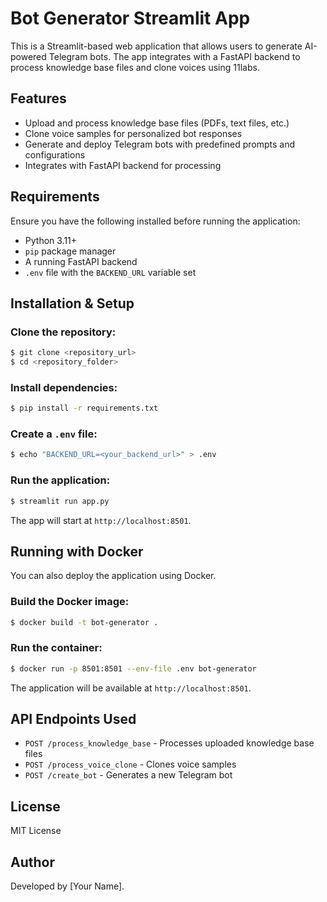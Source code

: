 # Bot Generator Streamlit App

This is a Streamlit-based web application that allows users to generate AI-powered Telegram bots. The app integrates with a FastAPI backend to process knowledge base files and clone voices using 11labs.

## Features
- Upload and process knowledge base files (PDFs, text files, etc.)
- Clone voice samples for personalized bot responses
- Generate and deploy Telegram bots with predefined prompts and configurations
- Integrates with FastAPI backend for processing

## Requirements

Ensure you have the following installed before running the application:
- Python 3.11+
- `pip` package manager
- A running FastAPI backend
- `.env` file with the `BACKEND_URL` variable set

## Installation & Setup

### Clone the repository:
```bash
$ git clone <repository_url>
$ cd <repository_folder>
```

### Install dependencies:
```bash
$ pip install -r requirements.txt
```

### Create a `.env` file:
```bash
$ echo "BACKEND_URL=<your_backend_url>" > .env
```

### Run the application:
```bash
$ streamlit run app.py
```

The app will start at `http://localhost:8501`.

## Running with Docker

You can also deploy the application using Docker.

### Build the Docker image:
```bash
$ docker build -t bot-generator .
```

### Run the container:
```bash
$ docker run -p 8501:8501 --env-file .env bot-generator
```

The application will be available at `http://localhost:8501`.

## API Endpoints Used
- `POST /process_knowledge_base` - Processes uploaded knowledge base files
- `POST /process_voice_clone` - Clones voice samples
- `POST /create_bot` - Generates a new Telegram bot

## License
MIT License

## Author
Developed by [Your Name].